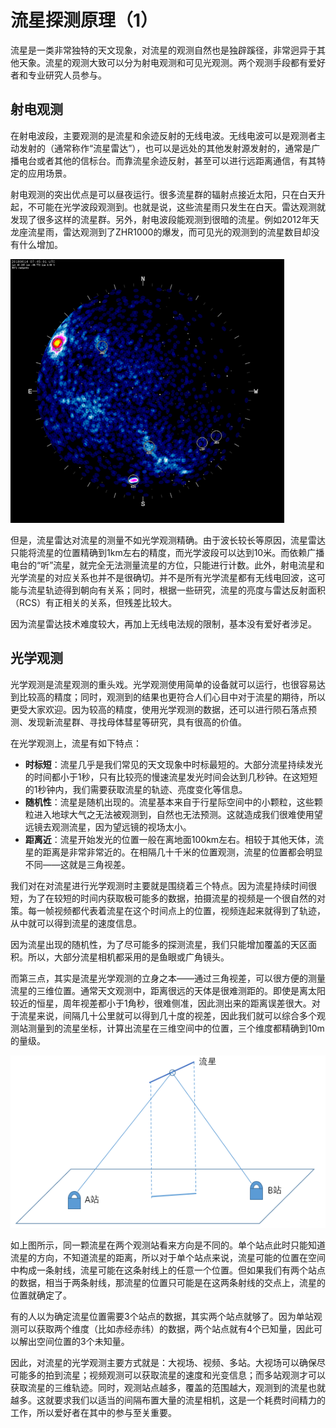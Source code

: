 # 流星探测原理（1）

流星是一类非常独特的天文现象，对流星的观测自然也是独辟蹊径，非常迥异于其他天象。流星的观测大致可以分为射电观测和可见光观测。两个观测手段都有爱好者和专业研究人员参与。

## 射电观测

在射电波段，主要观测的是流星和余迹反射的无线电波。无线电波可以是观测者主动发射的（通常称作“流星雷达”），也可以是远处的其他发射源发射的，通常是广播电台或者其他的信标台。而靠流星余迹反射，甚至可以进行远距离通信，有其特定的应用场景。

射电观测的突出优点是可以昼夜运行。很多流星群的辐射点接近太阳，只在白天升起，不可能在光学波段观测到。也就是说，这些流星雨只发生在白天。雷达观测就发现了很多这样的流星群。另外，射电波段能观测到很暗的流星。例如2012年天龙座流星雨，雷达观测到了ZHR1000的爆发，而可见光的观测到的流星数目却没有什么增加。

![雷达数据绘制的流星雨辐射点](image/20220927054348.png)  

但是，流星雷达对流星的测量不如光学观测精确。由于波长较长等原因，流星雷达只能将流星的位置精确到1km左右的精度，而光学波段可以达到10米。而依赖广播电台的“听”流星，就完全无法测量流星的方位，只能进行计数。此外，射电流星和光学流星的对应关系也并不是很确切。并不是所有光学流星都有无线电回波，这可能与流星轨迹得到朝向有关系；同时，根据一些研究，流星的亮度与雷达反射面积（RCS）有正相关的关系，但残差比较大。

因为流星雷达技术难度较大，再加上无线电法规的限制，基本没有爱好者涉足。

## 光学观测

光学观测是流星观测的重头戏。光学观测使用简单的设备就可以运行，也很容易达到比较高的精度；同时，观测到的结果也更符合人们心目中对于流星的期待，所以更受大家欢迎。因为较高的精度，使用光学观测的数据，还可以进行陨石落点预测、发现新流星群、寻找母体彗星等研究，具有很高的价值。

在光学观测上，流星有如下特点：

* **时标短**：流星几乎是我们常见的天文现象中时标最短的。大部分流星持续发光的时间都小于1秒，只有比较亮的慢速流星发光时间会达到几秒钟。在这短短的1秒钟内，我们需要获取流星的轨迹、亮度变化等信息。
* **随机性**：流星是随机出现的。流星基本来自于行星际空间中的小颗粒，这些颗粒进入地球大气之无法被观测到，自然也无法预测。这就造成我们很难使用望远镜去观测流星，因为望远镜的视场太小。
* **距离近**：流星开始发光的位置一般在离地面100km左右。相较于其他天体，流星的距离是非常非常近的。在相隔几十千米的位置观测，流星的位置都会明显不同——这就是三角视差。

我们对在对流星进行光学观测时主要就是围绕着三个特点。因为流星持续时间很短，为了在较短的时间内获取极可能多的数据，拍摄流星的视频是一个很自然的对策。每一帧视频都代表着流星在这个时间点上的位置，视频连起来就得到了轨迹，从中就可以得到流星的速度信息。

因为流星出现的随机性，为了尽可能多的探测流星，我们只能增加覆盖的天区面积。所以，大部分流星相机都采用的是鱼眼或广角镜头。

而第三点，其实是流星光学观测的立身之本——通过三角视差，可以很方便的测量流星的三维位置。通常天文观测中，距离很远的天体是很难测距的。即使是离太阳较近的恒星，周年视差都小于1角秒，很难侧准，因此测出来的距离误差很大。对于流星来说，间隔几十公里就可以得到几十度的视差，因此我们就可以综合多个观测站测量到的流星坐标，计算出流星在三维空间中的位置，三个维度都精确到10m的量级。

![流星多站定位原理](image/20220927052745.png)  

如上图所示，同一颗流星在两个观测站看来方向是不同的。单个站点此时只能知道流星的方向，不知道流星的距离，所以对于单个站点来说，流星可能的位置在空间中构成一条射线，流星可能在这条射线上的任意一个位置。但如果我们有两个站点的数据，相当于两条射线，那流星的位置只可能是在这两条射线的交点上，流星的位置就确定了。

有的人以为确定流星位置需要3个站点的数据，其实两个站点就够了。因为单站观测可以获取两个维度（比如赤经赤纬）的数据，两个站点就有4个已知量，因此可以解出空间位置的3个未知量。

因此，对流星的光学观测主要方式就是：大视场、视频、多站。大视场可以确保尽可能多的拍到流星；视频观测可以获取流星的速度和光变信息；而多站观测才可以获取流星的三维轨迹。同时，观测站点越多，覆盖的范围越大，观测到的流星也就越多。这就要求我们以适当的间隔布置大量的流星相机，这是一个耗费时间精力的工作，所以爱好者在其中的参与至关重要。
